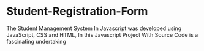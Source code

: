 # Student-Registration-Form
The Student Management System In Javascript was developed using JavaScript, CSS and HTML, In this Javascript Project With Source Code is a fascinating undertaking
